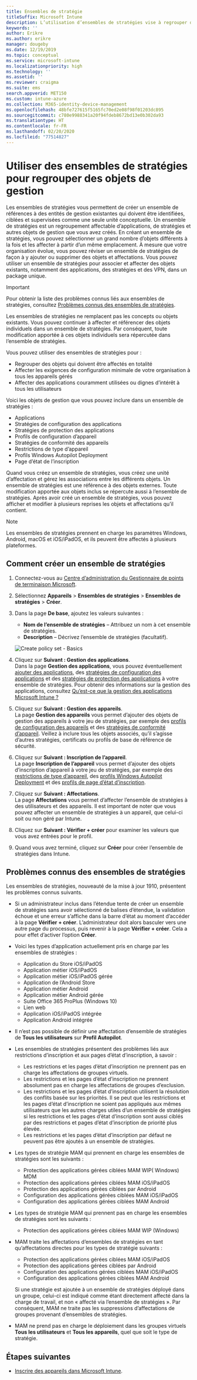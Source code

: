 ```yaml
---
title: Ensembles de stratégie
titleSuffix: Microsoft Intune
description: L’utilisation d’ensembles de stratégies vise à regrouper des objets de gestion dans Microsoft Intune.
keywords: ''
author: Erikre
ms.author: erikre
manager: dougeby
ms.date: 12/19/2019
ms.topic: conceptual
ms.service: microsoft-intune
ms.localizationpriority: high
ms.technology: ''
ms.assetid: ''
ms.reviewer: craigma
ms.suite: ems
search.appverid: MET150
ms.custom: intune-azure
ms.collection: M365-identity-device-management
ms.openlocfilehash: 48bfe727615f5165fc70ed2e08f98f01203dc895
ms.sourcegitcommit: c780e9988341a20f94fdeb8672bd13e0b302da93
ms.translationtype: HT
ms.contentlocale: fr-FR
ms.lasthandoff: 02/20/2020
ms.locfileid: "77514827"
---
```

# <a name="use-policy-sets-to-group-collections-of-management-objects"></a>Utiliser des ensembles de stratégies pour regrouper des objets de gestion

Les ensembles de stratégies vous permettent de créer un ensemble de références à des entités de gestion existantes qui doivent être identifiées, ciblées et supervisées comme une seule unité conceptuelle. Un ensemble de stratégies est un regroupement affectable d’applications, de stratégies et autres objets de gestion que vous avez créés. En créant un ensemble de stratégies, vous pouvez sélectionner un grand nombre d’objets différents à la fois et les affecter à partir d’un même emplacement. À mesure que votre organisation évolue, vous pouvez réviser un ensemble de stratégies de façon à y ajouter ou supprimer des objets et affectations. Vous pouvez utiliser un ensemble de stratégies pour associer et affecter des objets existants, notamment des applications, des stratégies et des VPN, dans un package unique. 

> [!IMPORTANT]
> Pour obtenir la liste des problèmes connus liés aux ensembles de stratégies, consultez [Problèmes connus des ensembles de stratégies](~/fundamentals/policy-sets.md#policy-sets-known-issues).

Les ensembles de stratégies ne remplacent pas les concepts ou objets existants. Vous pouvez continuer à affecter et référencer des objets individuels dans un ensemble de stratégies. Par conséquent, toute modification apportée à ces objets individuels sera répercutée dans l’ensemble de stratégies. 

Vous pouvez utiliser des ensembles de stratégies pour :

- Regrouper des objets qui doivent être affectés en totalité
- Affecter les exigences de configuration minimale de votre organisation à tous les appareils gérés
- Affecter des applications couramment utilisées ou dignes d’intérêt à tous les utilisateurs

Voici les objets de gestion que vous pouvez inclure dans un ensemble de stratégies :
- Applications
- Stratégies de configuration des applications
- Stratégies de protection des applications
- Profils de configuration d’appareil
- Stratégies de conformité des appareils
- Restrictions de type d’appareil
- Profils Windows Autopilot Deployment
- Page d’état de l’inscription

Quand vous créez un ensemble de stratégies, vous créez une unité d’affectation et gérez les associations entre les différents objets. Un ensemble de stratégies est une référence à des objets externes. Toute modification apportée aux objets inclus se répercute aussi à l’ensemble de stratégies. Après avoir créé un ensemble de stratégies, vous pouvez afficher et modifier à plusieurs reprises les objets et affectations qu’il contient. 

> [!NOTE]
> Les ensembles de stratégies prennent en charge les paramètres Windows, Android, macOS et iOS/iPadOS, et ils peuvent être affectés à plusieurs plateformes.

## <a name="how-to-create-a-policy-set"></a>Comment créer un ensemble de stratégies

1. Connectez-vous au [Centre d’administration du Gestionnaire de points de terminaison Microsoft](https://go.microsoft.com/fwlink/?linkid=2109431).
2. Sélectionnez **Appareils** > **Ensembles de stratégies** > **Ensembles de stratégies** > **Créer**.
3. Dans la page **De base**, ajoutez les valeurs suivantes :
    - **Nom de l’ensemble de stratégies** – Attribuez un nom à cet ensemble de stratégies.
    - **Description** – Décrivez l’ensemble de stratégies (facultatif).
   <p>
   <img alt="Create policy set - Basics" src="~/fundamentals/media/policy-sets/policy-sets-01.png">

4. Cliquez sur **Suivant : Gestion des applications**.<br>
   Dans la page **Gestion des applications**, vous pouvez éventuellement [ajouter des applications](~/apps/apps-add.md), des [stratégies de configuration des applications](~/apps/app-configuration-policies-overview.md) et des [stratégies de protection des applications](~/apps/app-protection-policy.md) à votre ensemble de stratégies. Pour obtenir des informations sur la gestion des applications, consultez [Qu’est-ce que la gestion des applications Microsoft Intune ?](~/apps/app-management.md) 
5. Cliquez sur **Suivant : Gestion des appareils**.<br>
   La page **Gestion des appareils** vous permet d’ajouter des objets de gestion des appareils à votre jeu de stratégies, par exemple des [profils de configuration des appareils](~/configuration/device-profiles.md) et des [stratégies de conformité d’appareil](~/protect/device-compliance-get-started.md). Veillez à inclure tous les objets associés, qu’il s’agisse d’autres stratégies, certificats ou profils de base de référence de sécurité.
6. Cliquez sur **Suivant : Inscription de l’appareil**.<br>
   La page **Inscription de l’appareil** vous permet d’ajouter des objets d’inscription d’appareil à votre jeu de stratégies, par exemple des [restrictions de type d’appareil](~/enrollment/enrollment-restrictions-set.md), des [profils Windows Autopilot Deployment](~/enrollment/enrollment-autopilot.md) et des [profils de page d’état d’inscription](~/enrollment/windows-enrollment-status.md).
7. Cliquez sur **Suivant : Affectations**.<br>
   La page **Affectations** vous permet d’affecter l’ensemble de stratégies à des utilisateurs et des appareils. Il est important de noter que vous pouvez affecter un ensemble de stratégies à un appareil, que celui-ci soit ou non géré par Intune.
8. Cliquez sur **Suivant : Vérifier + créer** pour examiner les valeurs que vous avez entrées pour le profil.
9. Quand vous avez terminé, cliquez sur **Créer** pour créer l’ensemble de stratégies dans Intune. 

## <a name="policy-sets-known-issues"></a>Problèmes connus des ensembles de stratégies

Les ensembles de stratégies, nouveauté de la mise à jour 1910, présentent les problèmes connus suivants.

- Si un administrateur inclus dans l’étendue tente de créer un ensemble de stratégies sans avoir sélectionné de balises d’étendue, la validation échoue et une erreur s’affiche dans la barre d’état au moment d’accéder à la page **Vérifier + créer**. L’administrateur doit alors basculer vers une autre page du processus, puis revenir à la page **Vérifier + créer**. Cela a pour effet d’activer l’option **Créer**.  
 
- Voici les types d’application actuellement pris en charge par les ensembles de stratégies :
    - Application du Store iOS/iPadOS
    - Application métier iOS/iPadOS
    - Application métier iOS/iPadOS gérée
    - Application de l’Android Store
    - Application métier Android
    - Application métier Android gérée
    - Suite Office 365 ProPlus (Windows 10)
    - Lien web
    - Application iOS/iPadOS intégrée
    - Application Android intégrée

- Il n’est pas possible de définir une affectation d’ensemble de stratégies de **Tous les utilisateurs** sur **Profil Autopilot**.

- Les ensembles de stratégies présentent des problèmes liés aux restrictions d’inscription et aux pages d’état d’inscription, à savoir :
    - Les restrictions et les pages d’état d’inscription ne prennent pas en charge les affectations de groupes virtuels.
    - Les restrictions et les pages d’état d’inscription ne prennent absolument pas en charge les affectations de groupes d’exclusion. 
    - Les restrictions et les pages d’état d’inscription utilisent la résolution des conflits basée sur les priorités. Il se peut que les restrictions et les pages d’état d’inscription ne soient pas appliqués aux mêmes utilisateurs que les autres charges utiles d’un ensemble de stratégies si les restrictions et les pages d’état d’inscription sont aussi ciblés par des restrictions et pages d’état d’inscription de priorité plus élevée.
    - Les restrictions et les pages d’état d’inscription par défaut ne peuvent pas être ajoutés à un ensemble de stratégies.

- Les types de stratégie MAM qui prennent en charge les ensembles de stratégies sont les suivants : 
    - Protection des applications gérées ciblées MAM WIP( Windows) MDM 
    - Protection des applications gérées ciblées MAM iOS/iPadOS
    - Protection des applications gérées ciblées par Android
    - Configuration des applications gérées ciblées MAM iOS/iPadOS
    - Configuration des applications gérées ciblées MAM Android

- Les types de stratégie MAM qui prennent pas en charge les ensembles de stratégies sont les suivants : 
    - Protection des applications gérées ciblées MAM WIP (Windows)

- MAM traite les affectations d’ensembles de stratégies en tant qu’affectations directes pour les types de stratégie suivants :
    - Protection des applications gérées ciblées MAM iOS/iPadOS
    - Protection des applications gérées ciblées par Android
    - Configuration des applications gérées ciblées MAM iOS/iPadOS
    - Configuration des applications gérées ciblées MAM Android

    Si une stratégie est ajoutée à un ensemble de stratégies déployé dans un groupe, celui-ci est indiqué comme étant directement affecté dans la charge de travail, et non « affecté via l’ensemble de stratégies ». Par conséquent, MAM ne traite pas les suppressions d’affectations de groupes provenant d’ensembles de stratégies.

- MAM ne prend pas en charge le déploiement dans les groupes virtuels **Tous les utilisateurs** et **Tous les appareils**, quel que soit le type de stratégie.

## <a name="next-steps"></a>Étapes suivantes

- [Inscrire des appareils dans Microsoft Intune](~/enrollment/index.yml).